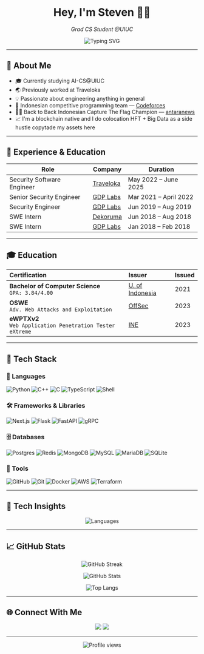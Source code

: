 <h1 align="center">Hey, I'm Steven 👨‍💻</h1>
<p align="center">
  <span style="display: inline-flex; align-items: center;">
    <i>Grad CS Student @UIUC</i>
  </span>
</p>

<p align="center">
  <img src="https://readme-typing-svg.demolab.com?font=Fira+Code&pause=1000&width=435&&center=true&lines=Backend+Eng+%7C+Distributed+Systems;Hacking+and+Tinkering" alt="Typing SVG" />
</p>

---

## 🧠 About Me

- 🎓 Currently studying AI-CS@UIUC 
- 🌏 Previously worked at Traveloka
- 💡 Passionate about engineering anything in general
- 🧩 Indonesian competitive programming team — [Codeforces](https://codeforces.com/profile/cperkkk)
- 🏴‍☠️ Back to Back Indonesian Capture The Flag Champion — [antaranews](https://en.antaranews.com/news/134818/uis-zen-team-wins-national-hacking-competition-cyber-jawara)
- 📈 I'm a blockchain native and I do colocation HFT + Big Data as a side hustle copytade my assets here 

---

## 🏢 Experience & Education

| Role | Company | Duration |
|------|---------|----------|
| Security Software Engineer | [Traveloka](https://www.traveloka.com/) | May 2022 – June 2025 |
| Senior Security Engineer | [GDP Labs](https://www.gdplabs.id/) | Mar 2021 – April 2022 |
| Security Engineer | [GDP Labs](https://www.gdplabs.id/) | Jun 2019 – Aug 2019 |
| SWE Intern | [Dekoruma](https://www.dekoruma.com/) | Jun 2018 – Aug 2018 |
| SWE Intern | [GDP Labs](https://www.gdplabs.id/) | Jan 2018 – Feb 2018 |

---

## 🎓 Education
| Certification | Issuer | Issued
| :--- | :--- | :--- |
| **Bachelor of Computer Science** <br> `GPA: 3.84/4.00` | [U. of Indonesia](https://www.ui.ac.id/en/) | 2021
| **OSWE** <br> `Adv. Web Attacks and Exploitation` | [OffSec](https://www.credential.net/afc714ce-be0e-44fd-b14f-d518fd502781) | 2023
| **eWPTXv2** <br> `Web Application Penetration Tester eXtreme` | [INE](https://verified.elearnsecurity.com/certificates/ae4054c9-e25b-46fd-81ee-6cbd9b524b1b) | 2023

---

## 🚀 Tech Stack

### 🧩 Languages
![Python](https://img.shields.io/badge/Python-3776AB?style=flat&logo=python&logoColor=white)
![C++](https://img.shields.io/badge/C++-00599C?style=flat&logo=c%2B%2B&logoColor=white)
![C](https://img.shields.io/badge/C-00599C?style=flat&logo=c&logoColor=white)
![TypeScript](https://img.shields.io/badge/TypeScript-3178C6?style=flat&logo=typescript&logoColor=white)
![Shell](https://img.shields.io/badge/Shell_Script-121011?style=flat&logo=gnu-bash&logoColor=white)

### 🛠️ Frameworks & Libraries
![Next.js](https://img.shields.io/badge/Next.js-000000?style=flat&logo=next.js&logoColor=white)
![Flask](https://img.shields.io/badge/Flask-000000?style=flat&logo=flask&logoColor=white)
![FastAPI](https://img.shields.io/badge/FastAPI-009688?style=flat&logo=fastapi&logoColor=white)
![gRPC](https://img.shields.io/badge/gRPC-4285F4?style=flat&logo=grpc&logoColor=white)

### 🗄️ Databases
![Postgres](https://img.shields.io/badge/Postgres-336791?style=flat&logo=postgresql&logoColor=white)
![Redis](https://img.shields.io/badge/Redis-DC382D?style=flat&logo=redis&logoColor=white)
![MongoDB](https://img.shields.io/badge/MongoDB-4EA94B?style=flat&logo=mongodb&logoColor=white)
![MySQL](https://img.shields.io/badge/MySQL-4479A1?style=flat&logo=mysql&logoColor=white)
![MariaDB](https://img.shields.io/badge/MariaDB-003545?style=flat&logo=mariadb&logoColor=white)
![SQLite](https://img.shields.io/badge/SQLite-003B57?style=flat&logo=sqlite&logoColor=white)

### 🧰 Tools
![GitHub](https://img.shields.io/badge/GitHub-181717?style=flat&logo=github&logoColor=white)
![Git](https://img.shields.io/badge/Git-F05032?style=flat&logo=git&logoColor=white)
![Docker](https://img.shields.io/badge/Docker-2496ED?style=flat&logo=docker&logoColor=white)
![AWS](https://custom-icon-badges.demolab.com/badge/AWS-%23FF9900.svg?logo=aws&logoColor=white)
![Terraform](https://img.shields.io/badge/Terraform-844FBA?logo=terraform&logoColor=fff)

---

## 🧠 Tech Insights

<p align="center">
  <img src="https://github-profile-summary-cards.vercel.app/api/cards/repos-per-language?username=cperkkk&theme=tokyonight" alt="Languages" />
</p>

---

## 📈 GitHub Stats

<p align="center">
  <img src="https://github-readme-streak-stats.herokuapp.com?user=cperkkk&theme=tokyonight&hide_border=true&date_format=M%20j%5B%2C%20Y%5D" alt="GitHub Streak" />
</p>

<p align="center">
  <img src="https://github-readme-stats.vercel.app/api?username=cperkkk&show_icons=true&count_private=true&theme=tokyonight&hide_border=true" alt="GitHub Stats" />
</p>

<p align="center">
  <img src="https://github-readme-stats.vercel.app/api/top-langs/?username=cperkkk&layout=compact&theme=tokyonight&hide_border=true" alt="Top Langs" />
</p>

---

## 🌐 Connect With Me

<p align="center">
  <a href="https://codeforces.com/profile/cperkkk"><img src="https://img.shields.io/badge/Codeforces-445f9d?style=for-the-badge&logo=Codeforces&logoColor=white"/></a>
  <a href="mailto:stkusuman@gmail.com"><img src="https://img.shields.io/badge/Gmail-D14836?style=for-the-badge&logo=gmail&logoColor=white"/></a>
</p>

---

<p align="center">
  <img src="https://komarev.com/ghpvc/?username=cperkkk&style=flat-square&color=blue" alt="Profile views" />
</p>
